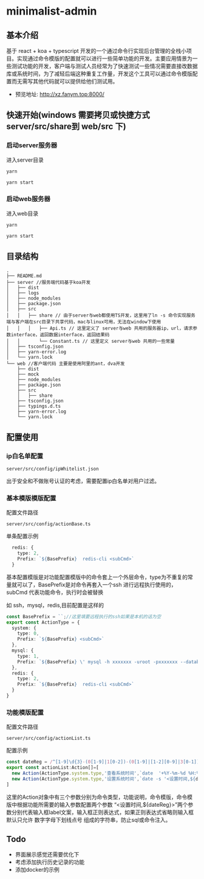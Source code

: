 # minimalist-admin
## 基本介绍
基于 react + koa + typescript 开发的一个通过命令行实现后台管理的全栈小项目。实现通过命令模版的配置就可以进行一些简单功能的开发。主要应用情景为一些测试功能的开发，客户端与测试人员经常为了快速测试一些情况需要直接改数据库或系统时间，为了减轻后端这种重复工作量，开发这个工具可以通过命令模版配置而无需写其他代码就可以提供给他们测试用。
- 预览地址: http://xz.fanym.top:8000/
## 快速开始(windows 需要拷贝或快捷方式server/src/share到 web/src 下)

### 启动server服务器
进入server目录
```bash
yarn 
```
```bash
yarn start
```
### 启动web服务器
进入web目录
```bash
yarn 
```

```bash
yarn start
```

## 目录结构
```
.
├── README.md
├── server //服务端代码基于koa开发
│   ├── dist
│   ├── logs
│   ├── node_modules
│   ├── package.json
│   ├── src
│   │   ├── share // 由于server与web都使用TS开发，这里用了ln -s 命令实现服务端与客户端在src目录下共享代码，mac与linux可用，无法在window下使用
│   │   │   ├── Api.ts // 这里定义了 server与web 共用的服务器ip，url，请求参数interface，返回数据interface，返回结果码
│   │       └── Constant.ts // 这里定义 server与web 共用的一些常量
│   ├── tsconfig.json
│   ├── yarn-error.log
│   └── yarn.lock
└── web //客户端代码 主要是使用阿里的ant，dva开发
    ├── dist
    ├── mock
    ├── node_modules
    ├── package.json
    ├── src
    │   ├── share
    ├── tsconfig.json
    ├── typings.d.ts
    ├── yarn-error.log
    └── yarn.lock
```
## 配置使用
### ip白名单配置
```
server/src/config/ipWhitelist.json
```
出于安全和不做账号认证的考虑，需要配置ip白名单对用户过滤。

### 基本模版模版配置

配置文件路径 
```
server/src/config/actionBase.ts
```
单条配置示例
```ts
  redis: {
    type: 2,
    Prefix: `${BasePrefix}  redis-cli <subCmd>`
  }
```
基本配置模版是对功能配置模版中的命令套上一个外层命令，type为不重复的常量就可以了，BasePrefix是对命令再套入一个ssh 进行远程执行使用的， subCmd 代表功能命令，执行时会被替换

如 ssh，mysql，redis,目前配置是这样的
```ts
const BasePrefix = ``;//这里填要远程执行的ssh如果是本机的话为空
export const ActionType = {
  system: {
    type: 0,
    Prefix: `${BasePrefix} <subCmd>`
  },
  mysql: {
    type: 1,
    Prefix: `${BasePrefix} \' mysql -h xxxxxxx -uroot -pxxxxxxx --database=xxxxxxx -e \"<subCmd>\"\'` //这里根据自己数据库进行配置
  },
  redis: {
    type: 2,
    Prefix: `${BasePrefix}  redis-cli <subCmd>`
  }
}
```

### 功能模版配置
配置文件路径
```
server/src/config/actionList.ts
``` 
配置示例
```ts
const dateReg = /^[1-9]\d{3}-(0[1-9]|1[0-2])-(0[1-9]|[1-2][0-9]|3[0-1])\s+(20|21|22|23|[0-1]\d):[0-5]\d:[0-5]\d$/.source;//日期正则
export const actionList:Action[]=[
  new Action(ActionType.system.type,'查看系统时间',`date  '+%Y-%m-%d %H:%M:%S'`),
  new Action(ActionType.system.type,'设置系统时间',`date -s '<设置时间,${dateReg}>'`),
]
```
这里的Action对象中有三个参数分别为命令类型，功能说明，命令模版，命令模版中根据功能所需要的输入参数配置两个参数 “<设置时间,${dateReg}>”两个参数分别代表输入框label文案，输入框正则表达式，如果正则表达式省略则输入框默认只允许 数字字母下划线点号 组成的字符串，防止sql或命令注入。

## Todo
* 界面展示感觉还需要优化下
* 考虑添加执行历史记录的功能
* 添加docker的示例